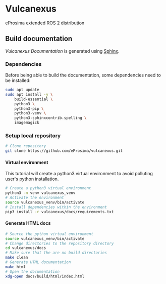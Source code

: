# Vulcanexus

eProsima extended ROS 2 distribution

## Build documentation

*Vulcanexus Documentation* is generated using [Sphinx](https://www.sphinx-doc.org).

### Dependencies

Before being able to build the documentation, some dependencies need to be installed:

```bash
sudo apt update
sudo apt install -y \
    build-essential \
    python3 \
    python3-pip \
    python3-venv \
    python3-sphinxcontrib.spelling \
    imagemagick
```

### Setup local repository

```bash
# Clone repository
git clone https://github.com/eProsima/vulcanexus.git
```

#### Virtual environment

This tutorial will create a python3 virtual environment to avoid polluting user's python installation.

```bash
# Create a python3 virtual environment
python3 -m venv vulcanexus_venv
# Activate the environment
source vulcanexus_venv/bin/activate
# Install dependencies within the environment
pip3 install -r vulcanexus/docs/requirements.txt
```

#### Generate HTML docs

```bash
# Source the python virtual environment
source vulcanexus_venv/bin/activate
# Change directories to the repository directory
cd vulcanexus/docs
# Make sure that the are no build directories
make clean
# Generate HTML documentation
make html
# Open the documentation
xdg-open docs/build/html/index.html
```
